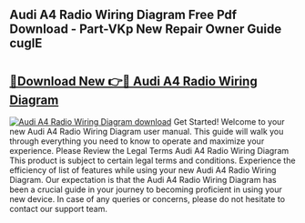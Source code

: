 ## Audi A4 Radio Wiring Diagram Free Pdf Download - Part-VKp New Repair Owner Guide cuglE

# <h2><a href="http://dfifq4.blite.top/?on=Audi+A4+Radio+Wiring+Diagram">🔗Download New 👉🔴 Audi A4 Radio Wiring Diagram</a></h2>

[![Audi A4 Radio Wiring Diagram download](https://i.imgur.com/lujVjoI.png)](http://dfifq4.blite.top/?on=Audi+A4+Radio+Wiring+Diagram)
Get Started! Welcome to your new Audi A4 Radio Wiring Diagram user manual. This guide will walk you through everything you need to know to operate and maximize your experience. Please Review the Legal Terms Audi A4 Radio Wiring Diagram This product is subject to certain legal terms and conditions. Experience the efficiency of list of features while using your new Audi A4 Radio Wiring Diagram. Our expectation is that the Audi A4 Radio Wiring Diagram has been a crucial guide in your journey to becoming proficient in using your new device. In case of any queries or concerns, please do not hesitate to contact our support team.
